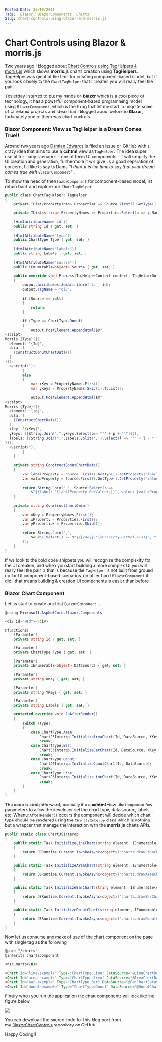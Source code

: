 ```yaml
---
Posted Date: 30/10/2018
Tags:  Blazor, BlazorComponents, Charts 
Slug: chart-controls-using-blazor-and-morris.js
---
```

# Chart Controls using Blazor & morris.js

Two years ago I blogged about [Chart Controls using TagHelpers & morris.js](http://www.hishambinateya.com/chart-controls-using-taghelpers-and-morris.js) which shows **morris.js** charts creation using **TagHelpers**. TagHelper was great at the time for creating component-based model, but if you look closely to the `ChartTagHelper` that I created you will really feel the pain.

Yesterday I started to put my hands on **Blazor** which is a cool piece of technology, it has a powerful component-based programming model using `BlazorComponent`, which is the thing that let me start to migrate some of UI related projects and ideas that I blogged about before to **Blazor**, fortunately one of them was chart controls.

### Blazor Component: View as TagHelper is a Dream Comes True!!

Around two years ago [Damian Edwards](https://twitter.com/damianedwards) is filed an issue on GitHub with a crazy idea that aims to use a **cshtml** view as `TagHelper`. The idea super useful for many scenarios - one of them UI components - it will simplify the UI creation and generation, furthermore it will give us a good separation of concern, I'd like to say to Damo _"I think it is the time to say that your dream comes true with_ `BlazorComponent`_" ._

To show the need of the `BlazorComponent` for component-based model, let return back and explore our `ChartTagHelper`
```csharp
public class ChartTagHelper: TagHelper
{
    private IList<PropertyInfo> Properties => Source.First().GetType().GetProperties().ToList();

    private IList<string> PropertyNames => Properties.Select(p => p.Name).ToList();
        
    [HtmlAttributeName("id")]
    public string Id { get; set; }
        
    [HtmlAttributeName("type")]
    public ChartType Type { get; set; }
        
    [HtmlAttributeName("labels")]
    public string Labels { get; set; }
        
    [HtmlAttributeName("source")]
    public IEnumerable<object> Source { get; set; }
        
    public override void Process(TagHelperContext context, TagHelperOutput output)
    {
        output.Attributes.SetAttribute("id", Id);
        output.TagName = "div";
            
        if (Source == null)
        {
            return;
        }
            
        if (Type == ChartType.Donut)
        {
            output.PostElement.AppendHtml($@"
<script>
Morris.{Type}({{
  element: '{Id}',
  data: [
    {ConstructDonutChartData()}
  ]
}});
  </script>");
        }
        else
        {
            var xKey = PropertyNames.First();
            var yKeys = PropertyNames.Skip(1).ToList();
                
            output.PostElement.AppendHtml($@"
<script>
Morris.{Type}({{
  element: '{Id}',
  data: [
    {ConstructChartData()}
  ],
  xkey: '{xKey}',
  ykeys: [{String.Join(",",yKeys.Select(p=> "'" + p + "'"))}],
  labels: [{String.Join(",",Labels.Split(',').Select(l => "'" + l + "'"))}]
}});
  </script>");
        }
    }
        
    private string ConstructDonutChartData()
    {
        var labelProperty = Source.First().GetType().GetProperty("label");
        var valueProperty = Source.First().GetType().GetProperty("value");
            
        return String.Join(",", Source.Select(s => 
            $"{{label: '{labelProperty.GetValue(s)}', value: {valueProperty.GetValue(s)}}}"));
    }
        
    private string ConstructChartData()
    {
        var xKey = PropertyNames.First();
        var xProperty = Properties.First();
        var yProperties = Properties.Skip(1);
            
        return String.Join(",", 
            Source.Select(s => $"{{{xKey}:'{xProperty.GetValue(s)}', " + String.Join(",", yProperties.Select(p => p.Name + ":" + p.GetValue(s))) + "}"
        ));
    }
}
```
If we look to the bold code snippets you will recognize the complexity for the UI creation, and when you start building a more complex UI you will really feel the pain :( that is because the `TagHelper` is not built from ground up for UI component-based scenarios, on other hand `BlazorComponent` it did!! that means building & creation UI components is easier than before.

### Blazor Chart Component

Let us start to create our first `BlazorComponent` ..

```csharp
@using Microsoft.AspNetCore.Blazor.Components

<div id="@Id"></div>

@functions{
    [Parameter]
    private string Id { get; set; }

    [Parameter]
    private ChartType Type { get; set; }

    [Parameter]
    private IEnumerable<object> DataSource { get; set; }

    [Parameter]
    private string XKey { get; set; }

    [Parameter]
    private string YKeys { get; set; }

    [Parameter]
    private string Labels { get; set; }

    protected override void OnAfterRender()
    {
        switch (Type)
        {
            case ChartType.Area:
                ChartJSInterop.InitializeAreaChart(Id, DataSource, XKey, YKeys.Split(','), Labels.Split(','));
                break;
            case ChartType.Bar:
                ChartJSInterop.InitializeBarChart(Id, DataSource, XKey, YKeys.Split(','), Labels.Split(','));
                break;
            case ChartType.Donut:
                ChartJSInterop.InitializeDonutChart(Id, DataSource);
                break;
            case ChartType.Line:
                ChartJSInterop.InitializeLineChart(Id, DataSource, XKey, YKeys.Split(','), Labels.Split(','));
                break;
        }
    }
}
```

The code is straightforward, basically it's a **cshtml** view  that exposes few parameters to allow the developer set the chart type, data source, labels .. etc. When`OnAfterRender()` occurs the component will decide which chart type should be rendered using the `ChartJsInterop` class which is nothing but a wrapper that manage the interaction with the **morris.js** charts APIs.

```csharp
public static class ChartJSInterop
{
    public static Task InitializeLineChart(string element, IEnumerable<object> dataSource, string xKey, IEnumerable<string> yKeys, IEnumerable<string> labels)
    {
        return JSRuntime.Current.InvokeAsync<object>("charts.drawLineChart", element, dataSource, xKey, yKeys, labels);
    }

    public static Task InitializeAreaChart(string element, IEnumerable<object> dataSource, string xKey, IEnumerable<string> yKeys, IEnumerable<string> labels)
    {
        return JSRuntime.Current.InvokeAsync<object>("charts.drawAreaChart", element, dataSource, xKey, yKeys, labels);
    }

    public static Task InitializeBarChart(string element, IEnumerable<object> dataSource, string xKey, IEnumerable<string> yKeys, IEnumerable<string> labels)
    {
        return JSRuntime.Current.InvokeAsync<object>("charts.drawBarChart", element, dataSource, xKey, yKeys, labels);
    }

    public static Task InitializeDonutChart(string element, IEnumerable<object> dataSource)
    {
        return JSRuntime.Current.InvokeAsync<object>("charts.drawDonutChart", element, dataSource);
    }
}
```

Now let us consume and make of use of the chart component on the page with single tag as the following:

```html
@page "/charts"
@inherits ChartsComponent

<h1>Charts</h1>

<Chart Id="line-example" Type="ChartType.Line" DataSource="@LineChartDataSource" XKey="month" YKeys="value" Labels="Values" />
<Chart Id="area-example" Type="ChartType.Area" DataSource="@AreaChartDataSource" XKey="year" YKeys="a,b,c" Labels=".NET Core,ASP.NET Core,EntityFramework Core" />
<Chart Id="bar-example" Type="ChartType.Bar" DataSource="@BarChartDataSource" XKey="year" YKeys="i,pr,c" Labels="Issues,Pull Requests,Comments" />
<Chart Id="donut-example" Type="ChartType.Donut" DataSource="@DonutChartDataSource" />
```

Finally when you run the application the chart components will look like the figure below.

![](https://raw.githubusercontent.com/hishamco/BlazorChartControls/master/Screenshot.png)

You can download the source code for this blog post from my [BlazorChartControls](https://github.com/hishamco/BlazorChartControls) repository on GitHub.

Happy Coding!!